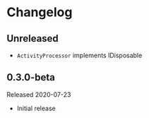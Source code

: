 # Changelog

## Unreleased

* `ActivityProcessor` implements IDisposable

## 0.3.0-beta

Released 2020-07-23

* Initial release
